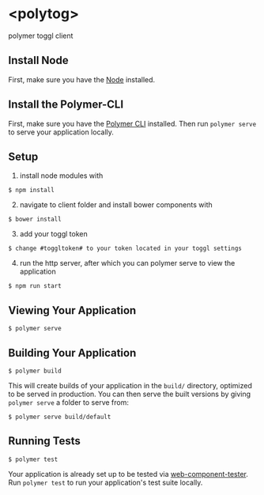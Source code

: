 # \<polytog\>

polymer toggl client

## Install Node

First, make sure you have the [Node](https://nodejs.org/en/) installed.

## Install the Polymer-CLI

First, make sure you have the [Polymer CLI](https://www.npmjs.com/package/polymer-cli) installed. Then run `polymer serve` to serve your application locally.


## Setup

1. install node modules with 

```
$ npm install
```

2. navigate to client folder and install bower components with

```
$ bower install
```

3. add your toggl token

```
$ change #toggltoken# to your token located in your toggl settings
```

4. run the http server, after which you can polymer serve to view the application

```
$ npm run start
```

## Viewing Your Application

```
$ polymer serve
```

## Building Your Application

```
$ polymer build
```

This will create builds of your application in the `build/` directory, optimized to be served in production. You can then serve the built versions by giving `polymer serve` a folder to serve from:

```
$ polymer serve build/default
```

## Running Tests

```
$ polymer test
```

Your application is already set up to be tested via [web-component-tester](https://github.com/Polymer/web-component-tester). Run `polymer test` to run your application's test suite locally.
